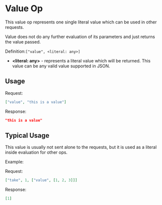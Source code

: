 # Value Op

This value op represents one single literal value which can be used in other requests.

Value does not do any further evaluation of its parameters and just returns the value passed.

Definition:`["value", <literal: any>]`

* __&lt;literal: any&gt;__ - represents a literal value which will be returned. 
  This value can be any valid value supported in JSON.

## Usage


Request:
```json
["value", "this is a value"]
```


Response:
```json
"this is a value"
```


## Typical Usage

This value is usually not sent alone to the requests, but it is used as a literal inside evaluation for other ops.

Example:

Request:
```json
["take", 1, ["value", [1, 2, 3]]]
```

Response:
```json
[1]
```